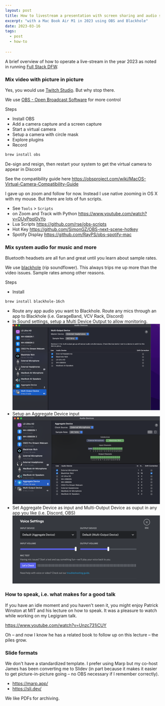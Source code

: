 ```yaml
---
layout: post
title: How to livestream a presentation with screen sharing and audio sharing 
excerpt: "with a Mac Book Air M1 in 2023 using OBS and Blackhole"
date: 2023-03-16
tags:
  - post
  - how-to

---
```


A brief overview of how to operate a live-stream in the year 2023 as noted in running [Full Stack DFW](https://www.fullstackdfw.com).


### Mix video with picture in picture
Yes, you would use [Twitch Studio](https://www.twitch.tv/broadcast/studio).  But why stop there.  

We use [OBS - Open Broadcast Software](https://obsproject.com/) for more control

Steps

- Install OBS
- Add a camera capture and a screen capture
- Start a virtual camera
- Setup a camera with circle mask
- Explore plugins
- Record

```bash
brew install obs
```

De-sign and resign, then restart your system to get the virtual camera to appear in Discord

See the compatibility guide here
https://obsproject.com/wiki/MacOS-Virtual-Camera-Compatibility-Guide

I gave up on zoom and follow for now.  Instead I use native zooming in OS X with my mouse.  But there are lots of fun scripts.

- See `Tools` > `Scripts`
- on Zoom and Track with Python https://www.youtube.com/watch?v=OUyPpol0yYo
- Lua Scripts https://github.com/rse/obs-scripts
- Hot Key https://github.com/SimonGZ/OBS-next-scene-hotkey
- Spotify Display https://github.com/RayPS/obs-spotify-mac


### Mix system audio for music and more
Bluetooth headsets are all fun and great until you learn about sample rates.

We use [blackhole](https://github.com/ExistentialAudio/BlackHole) (rip soundflower).  This always trips me up more than the video issues. Sample rates among other reasons.

Steps

- Install
```bash
brew install blackhole-16ch
```
- Route any app audio you want to Blackhole. Route any mics through an app to Blackhole (i.e. GarageBand, VCV Rack, Discord)
- In Sound settings, setup a Multi Device Output to allow monitoring.
![livestream audio 2](/livestream_audio_2.png)
- Setup an Aggregate Device input
![livestream audio 1](/livestream_audio_1.png)
- Set Aggregate Device as input and Multi-Output Device as ouput in any app you like (i.e. Discord, OBS)
![livestream audio 3](/livestream_audio_3.png)



### How to speak, i.e. what makes for a good talk

If you have an idle moment and you haven't seen it, you might enjoy Patrick Winston at MIT and his lecture on how to speak.  It was a pleasure to watch while working on my Legigram talk.

https://www.youtube.com/watch?v=Unzc731iCUY

Oh – and now I know he has a related book to follow up on this lecture – the piles grow.


### Slide formats

We don't have a standardized template.  I prefer using Marp but my co-host James has been converting me to Slidev (in part because it makes it easier to get picture-in-picture going – no OBS necessary if I remember correctly).

- https://marp.app/
- https://sli.dev/

We like PDFs for archiving.
